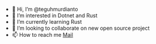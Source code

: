- 👋 Hi, I’m @teguhmurdianto
- 👀 I’m interested in Dotnet and Rust
- 🌱 I’m currently learning Rust
- 💞️ I’m looking to collaborate on new open source project
- 📫 How to reach me [Mail](mailto:murdianto1561@gmail.com)

<!---
teguhmurdianto/teguhmurdianto is a ✨ special ✨ repository because its `README.md` (this file) appears on your GitHub profile.
You can click the Preview link to take a look at your changes.
--->
